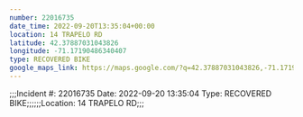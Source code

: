 ```yaml
---
number: 22016735
date_time: 2022-09-20T13:35:04+00:00
location: 14 TRAPELO RD
latitude: 42.37887031043826
longitude: -71.17190486340407
type: RECOVERED BIKE
google_maps_link: https://maps.google.com/?q=42.37887031043826,-71.17190486340407
---
```


;;;Incident #: 22016735  Date: 2022-09-20 13:35:04   Type: RECOVERED BIKE;;;;;;Location: 14 TRAPELO RD;;;
